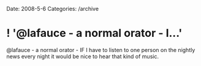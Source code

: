 Date: 2008-5-6
Categories: /archive

# ! '@lafauce - a normal orator - I...'

@lafauce - a normal orator - IF I have to listen to one person on the nightly news every night it would be nice to hear that kind of music.
